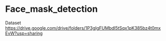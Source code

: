 # Face_mask_detection
Dataset https://drive.google.com/drive/folders/1P3gIgFUMbdl5tSqx1pK385bz4t0mxEvW?usp=sharing
